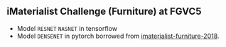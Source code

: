 ## iMaterialist Challenge (Furniture) at FGVC5
* Model `RESNET` `NASNET` in tensorflow
* Model `DENSENET` in pytorch borrowed from [imaterialist-furniture-2018](https://github.com/skrypka/imaterialist-furniture-2018).
